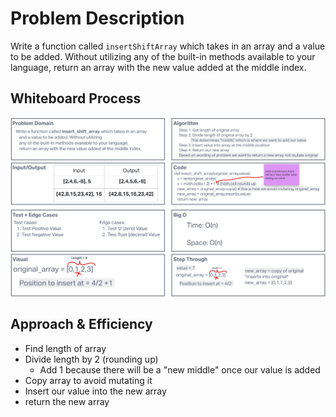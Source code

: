 # Problem Description
Write a function called `insertShiftArray` which takes in an array and a value to be added.
Without utilizing any of the built-in methods available to your language,
return an array with the new value added at the middle index.

## Whiteboard Process

![array_insert_shift](/python/docs/array_insert_shift/array_insert_shift.png)

## Approach & Efficiency
- Find length of array
- Divide length by 2 (rounding up)
  - Add 1 because there will be a "new middle" once our value is added
- Copy array to avoid mutating it
- Insert our value into the new array
- return the new array

